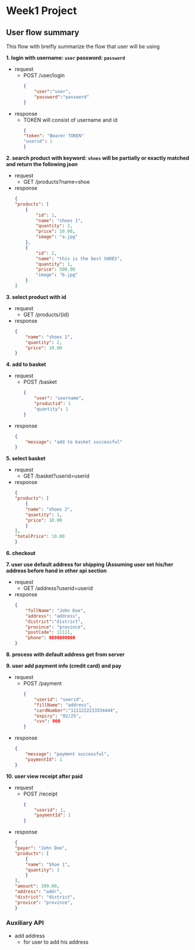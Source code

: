 # Week1 Project

##  User flow summary
This flow with breifly summarize the flow that user will be using

**1. login with username: `user` password: `password`**
- request
  - POST /user/login
    ```json
    {
        "user":"user",
        "password":"password"
    }
    ```
- response
  - TOKEN will consist of username and id
    ```json
    {
    "token": "Bearer TOKEN"
    "userid": 1
    }
    ```


**2. search product with keyword: `shoes` will be partially or exactly matched and return the following json**
- request
  - GET /products?name=shoe
- response
    ```json
    {
    "products": [
        {
            "id": 1,
            "name": "shoes 1",
            "quantity": 2,
            "price": 10.00,
            "image": "a.jpg"
        },
        {
            "id": 2,
            "name": "this is the best SHOES",
            "quantity": 1,
            "price": 500.00
            "image": "b.jpg"
        }
    ]
    ```



**3. select product with id**
- request
  - GET /products/{id}
- response
    ```json
    {
        "name": "shoes 1",
        "quantity": 2,
        "price": 10.00
    }
    ```

**4. add to basket**
- request
  - POST /basket
    ```json
    {
        "user": "username",
        "productid": 1
        "quantity": 1
    }
    ```
- response
    ```json
    {
        "message": "add to basket successful"
    }
    ```

**5. select basket**
- request
  - GET /basket?userid=userid
- response
    ```json
    {
    "products": [
        {
        "name": "shoes 2",
        "quantity": 1,
        "price": 10.00
        }
    ],
    "totalPrice": 10.00
    }
    ```

**6. checkout**

**7. user use default address for shipping (Assuming user set his/her address before hand in other api section**

- request
  - GET /address?userid=userid
- response
    ```json
    {
        "fullName": "John Doe",
        "address": "address",
        "district":"district",
        "province": "province",
        "postCode": 11111,
        "phone": 0800000000
    }
    ```

**8. process with default address get from server**

**9. user add payment info (credit card) and pay**
- request
  - POST /payment
    ```json
    {
        "userid": "userid",
        "fillName": "address",
        "cardNumber":"1111222233334444",
        "expiry": "02/25",
        "cvv": 000
    }
    ```
- response
    ```json
    {
        "message": "payment successful",
        "paymentId": 1
    }
    ```

**10. user view receipt after paid**
- request
  - POST /receipt
    ```json
    {
        "userid": 1,
        "paymentId": 1
    }
    ```
- response
    ```json
    {
    "payer": "John Doe",
    "products": [
        {
        "name": "Shoe 1",
        "quantity": 1
        }
    ],
    "amount": 399.00,
    "address": "addr",
    "district": "district",
    "provice": "province",
    }
    ```

### Auxiliary API
- add address
  - for user to add his address